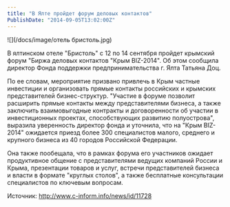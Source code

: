 ```yaml
---
title: "В Ялте пройдет форум деловых контактов" 
PublishDate: "2014-09-05T13:02:00Z" 
--- 
```

 ![](/docs/image/отель бристоль.jpg)

В ялтинском отеле &quot;Бристоль&quot; с 12 по 14 сентября пройдет крымский форум &quot;Биржа деловых контактов &quot;Крым BIZ-2014&quot;. Об этом сообщила директор Фонда поддержки предпринимательства г. Ялта Татьяна Доц.


По ее словам, мероприятие призвано привлечь в Крым частные инвестиции и организовать прямые контакты российских и крымских представителей бизнес-структур. &quot;Участие в форуме позволит расширить прямые контакты между представителями бизнеса, а также заключить взаимовыгодные контракты и договоренности об участии в инвестиционных проектах, способствующих развитию полуострова&quot;,   выразила уверенность директор фонда и уточнила, что на &quot;Крым BIZ-2014&quot; ожидается приезд более 300 специалистов малого, среднего и крупного бизнеса из 40 городов Российской Федерации.


Она также пообещала, что в рамках форума его участников ожидает продуктивное общение с представителями ведущих компаний России и Крыма, презентации товаров и услуг, встречи представителей бизнеса и власти в формате &quot;круглых столов&quot;, а также бесплатные консультации специалистов по ключевым вопросам.


Источник: http://www.c-inform.info/news/id/11728

